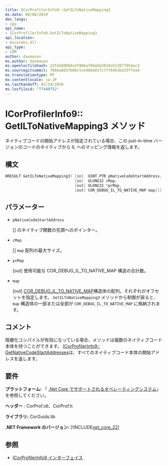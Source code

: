 ```yaml
---
title: ICorProfilerInfo9::GetILToNativeMapping3
ms.date: 08/06/2019
dev_langs:
- cpp
api_name:
- ICorProfilerInfo9.GetILToNativeMapping3
api_location:
- mscorwks.dll
api_type:
- COM
author: davmason
ms.author: davmason
ms.openlocfilehash: 22fe5608b0a3f86baf80abb3810a512077954ac3
ms.sourcegitcommit: 700ea803fb06c5ce98de017c7f76463ba33ff4a9
ms.translationtype: MT
ms.contentlocale: ja-JP
ms.lasthandoff: 02/19/2020
ms.locfileid: "77449752"
---
```

# <a name="icorprofilerinfo9getiltonativemapping3-method"></a>ICorProfilerInfo9:: GetILToNativeMapping3 メソッド

ネイティブコードの開始アドレスが指定されている場合、この just-in-time バージョンのコードのネイティブから IL へのマッピング情報を返します。

## <a name="syntax"></a>構文

```cpp
HRESULT GetILToNativeMapping3( [in]  UINT_PTR pNativeCodeStartAddress,
                               [in]  ULONG32 cMap,
                               [out] ULONG32 *pcMap,
                               [out] COR_DEBUG_IL_TO_NATIVE_MAP map[]);
```

## <a name="parameters"></a>パラメーター

- `pNativeCodeStartAddress`

  \[] のネイティブ関数の先頭へのポインター。

- `cMap`

  \[] `map` 配列の最大サイズ。

- `pcMap`

  \[out] 使用可能な COR_DEBUG_IL_TO_NATIVE_MAP 構造の合計数。

- `map`

  \[out] [COR_DEBUG_IL_TO_NATIVE_MAP](../debugging/cor-debug-il-to-native-map-structure.md)構造体の配列。それぞれがオフセットを指定します。 `GetILToNativeMapping3` メソッドから制御が戻ると、`map` 構造体の一部または全部が `COR_DEBUG_IL_TO_NATIVE_MAP` に格納されます。

## <a name="remarks"></a>コメント

階層化コンパイルが有効になっている場合、メソッドは複数のネイティブコード本体を持つことができます。 [ICorProfilerInfo9:: GetNativeCodeStartAddresses](icorprofilerinfo9-getnativecodestartaddresses-method.md)は、すべてのネイティブコード本体の開始アドレスを返します。

## <a name="requirements"></a>要件

**プラットフォーム:** 「 [.Net Core でサポートされるオペレーティングシステム](../../../core/install/dependencies.md?pivots=os-windows)」を参照してください。

**ヘッダー** : CorProf.idl、CorProf.h

**ライブラリ:** CorGuids.lib

**.NET Framework のバージョン:** [!INCLUDE[net_core_22](../../../../includes/net-core-22-md.md)]

## <a name="see-also"></a>参照

- [ICorProfilerInfo9 インターフェイス](icorprofilerinfo9-interface.md)
